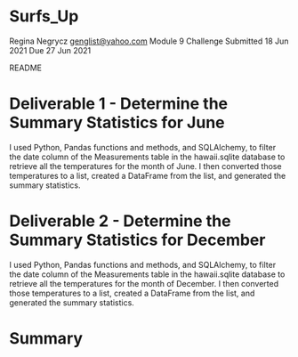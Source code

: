 # Surfs_Up

Regina Negrycz 
genglist@yahoo.com 
Module 9 Challenge 
Submitted 18 Jun 2021 
Due 27 Jun 2021 

README

# Deliverable 1 - Determine the Summary Statistics for June

I used Python, Pandas functions and methods, and SQLAlchemy, to filter the date column of the Measurements table in the hawaii.sqlite database to retrieve all the temperatures for the month of June. I then converted those temperatures to a list, created a DataFrame from the list, and generated the summary statistics.

# Deliverable 2 - Determine the Summary Statistics for December

I used Python, Pandas functions and methods, and SQLAlchemy, to filter the date column of the Measurements table in the hawaii.sqlite database to retrieve all the temperatures for the month of December. I then converted those temperatures to a list, created a DataFrame from the list, and generated the summary statistics.

# Summary



